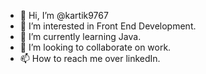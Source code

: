 - 👋 Hi, I’m @kartik9767
- 👀 I’m interested in Front End Development.
- 🌱 I’m currently learning Java.
- 💞️ I’m looking to collaborate on work.
- 📫 How to reach me over linkedIn.

<!---
kartik9767/kartik9767 is a ✨ special ✨ repository because its `README.md` (this file) appears on your GitHub profile.
You can click the Preview link to take a look at your changes.
--->
